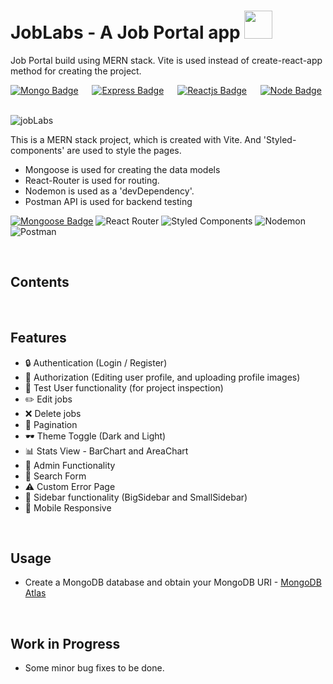 # JobLabs - A Job Portal app <img src="https://w7.pngwing.com/pngs/269/405/png-transparent-career-development-job-application-for-employment-business-career-miscellaneous-trademark-logo.png" height="45px" width = "45px"/>
Job Portal build using MERN stack. Vite is used instead of create-react-app method for creating the project.


[![Mongo Badge](http://img.shields.io/badge/Database%20-MongoDB-darkgreen?style=for-the-badge&logo=mongodb)](https://www.mongodb.com/)
&emsp;
[![Express Badge](http://img.shields.io/badge/Server%20-Express-black?style=for-the-badge&logo=express)](https://expressjs.com/)
&emsp;
[![Reactjs Badge](http://img.shields.io/badge/Client%20-React-blue?style=for-the-badge&logo=react)](https://reactjs.org/)
&emsp;
[![Node Badge](http://img.shields.io/badge/Backend%20-Node-green?style=for-the-badge&logo=node.js)](https://nodejs.org/en/)
&emsp;


![jobLabs](https://github.com/umangutkarsh/JobLabs/assets/95426993/89ee8af2-b707-4726-8360-53e3195e0a6b)



This is a MERN stack project, which is created with Vite. And 'Styled-components' are used to style the pages.
* Mongoose is used for creating the data models
* React-Router is used for routing.
* Nodemon is used as a 'devDependency'.
* Postman API is used for backend testing



[![Mongoose Badge](https://img.shields.io/badge/Mongoose-800?logo=mongoose&logoColor=fff&style=for-the-badge)](https://mongoosejs.com/)
![React Router](https://img.shields.io/badge/React_Router-CA4245?style=for-the-badge&logo=react-router&logoColor=white)
![Styled Components](https://img.shields.io/badge/styled--components-DB7093?style=for-the-badge&logo=styled-components&logoColor=white)
![Nodemon](https://img.shields.io/badge/NODEMON-%23323330.svg?style=for-the-badge&logo=nodemon&logoColor=%BBDEAD)
![Postman](https://img.shields.io/badge/Postman-FF6C37?style=for-the-badge&logo=postman&logoColor=white)



<br />


## Contents



<br />

## Features
* 🔒 Authentication (Login / Register)
* 👮 Authorization (Editing user profile, and uploading profile images)
* 👤 Test User functionality (for project inspection)
* ✏️ Edit jobs
* ❌ Delete jobs
* 📃 Pagination
* 🕶️ Theme Toggle (Dark and Light)
* 📊 Stats View - BarChart and AreaChart
* 👑 Admin Functionality
* 🔎 Search Form
* ⚠️ Custom Error Page
* 📁 Sidebar functionality (BigSidebar and SmallSidebar)
* 📱 Mobile Responsive 

<br />

## Usage
* Create a MongoDB database and obtain your MongoDB URI - [MongoDB Atlas](https://www.mongodb.com/cloud/atlas/register)


<br />

## Work in Progress
* Some minor bug fixes to be done.
